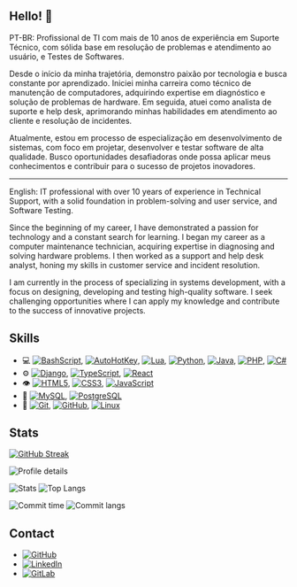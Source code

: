 ## Hello! 👋

PT-BR: Profissional de TI com mais de 10 anos de experiência em Suporte Técnico, com sólida base em resolução de problemas e atendimento ao usuário, e Testes de Softwares.

Desde o início da minha trajetória, demonstro paixão por tecnologia e busca constante por aprendizado. Iniciei minha carreira como técnico de manutenção de computadores, adquirindo expertise em diagnóstico e solução de problemas de hardware. Em seguida, atuei como analista de suporte e help desk, aprimorando minhas habilidades em atendimento ao cliente e resolução de incidentes.

Atualmente, estou em processo de especialização em desenvolvimento de sistemas, com foco em projetar, desenvolver e testar software de alta qualidade. Busco oportunidades desafiadoras onde possa aplicar meus conhecimentos e contribuir para o sucesso de projetos inovadores.

---
English: IT professional with over 10 years of experience in Technical Support, with a solid foundation in problem-solving and user service, and Software Testing.

Since the beginning of my career, I have demonstrated a passion for technology and a constant search for learning. I began my career as a computer maintenance technician, acquiring expertise in diagnosing and solving hardware problems. I then worked as a support and help desk analyst, honing my skills in customer service and incident resolution.

I am currently in the process of specializing in systems development, with a focus on designing, developing and testing high-quality software. I seek challenging opportunities where I can apply my knowledge and contribute to the success of innovative projects.

## Skills

- 💻 [![BashScript](https://img.shields.io/badge/bash%20script-0101?style=flat&logo=gnubash&logoColor=%23FFFFFF&labelColor=%23000000)](https://www.gnu.org/software/bash/), [![AutoHotKey](https://img.shields.io/badge/AutoHotkey-334455?style=for-the-badge&logo=autohotkey&logoColor=white)](https://www.autohotkey.com/docs/v2/), [![Lua](https://img.shields.io/badge/Lua-2C2D72?style=for-the-badge&logo=lua&logoColor=white)](https://www.lua.org/docs.html), [![Python](https://img.shields.io/badge/python-3670A0?style=for-the-badge&logo=python&logoColor=ffdd54)](https://docs.python.org/3/), [![Java](https://img.shields.io/badge/java-%23ED8B00.svg?style=for-the-badge&logo=openjdk&logoColor=white)](https://docs.oracle.com/en/java/), [![PHP](https://img.shields.io/badge/PHP-777BB4?style=for-the-badge&logo=php&logoColor=white)](https://www.php.net/docs.php), [![C#](https://img.shields.io/badge/C%23-239120?style=for-the-badge&logo=c-sharp&logoColor=white)](https://dotnet.microsoft.com/pt-br/languages/csharp)
- ⚙️ [![Django](https://img.shields.io/badge/django-%23092E20.svg?style=for-the-badge&logo=django&logoColor=white)](https://docs.djangoproject.com/en/5.1/), [![TypeScript](https://img.shields.io/badge/TypeScript-007ACC?style=for-the-badge&logo=typescript&logoColor=white)](https://www.typescriptlang.org/docs/), [![React](https://img.shields.io/badge/React-20232A?style=for-the-badge&logo=react&logoColor=61DAFB)](https://react.dev/learn)
- 👁️ [![HTML5](https://img.shields.io/badge/HTML5-E34F26?style=for-the-badge&logo=html5&logoColor=white)](https://developer.mozilla.org/en-US/docs/Web/HTML), [![CSS3](https://img.shields.io/badge/CSS3-1572B6?style=for-the-badge&logo=css3&logoColor=white)](https://developer.mozilla.org/en-US/docs/Web/CSS), [![JavaScript](https://img.shields.io/badge/JavaScript-F7DF1E?style=for-the-badge&logo=javascript&logoColor=black)](https://developer.mozilla.org/en-US/docs/Web/JavaScript)
- 💽 [![MySQL](https://img.shields.io/badge/MySQL-00000F?style=for-the-badge&logo=mysql&logoColor=white)](https://dev.mysql.com/doc/), [![PostgreSQL](https://img.shields.io/badge/PostgreSQL-000?style=for-the-badge&logo=postgresql)](https://www.postgresql.org/docs/)
- 🧰 [![Git](https://img.shields.io/badge/Git-000?style=for-the-badge&logo=git&logoColor=E94D5F)](https://git-scm.com/doc), [![GitHub](https://img.shields.io/badge/GitHub-000?style=for-the-badge&logo=github&logoColor=30A3DC)](https://docs.github.com/), [![Linux](https://img.shields.io/badge/Linux-000?style=for-the-badge&logo=linux&logoColor=FCC624)](https://distrowatch.com/)

## Stats

[![GitHub Streak](https://git-hub-streak-stats.vercel.app?user=tiago-egas&theme=tokyonight&date_format=j%20M%5B%20Y%5D&card_width=720)](https://git.io/streak-stats)

![Profile details](http://github-profile-summary-cards.vercel.app/api/cards/profile-details?username=tiago-egas&theme=tokyonight)

![Stats](http://github-profile-summary-cards.vercel.app/api/cards/stats?username=tiago-egas&theme=tokyonight) ![Top Langs](http://github-profile-summary-cards.vercel.app/api/cards/repos-per-language?username=tiago-egas&theme=tokyonight)

![Commit time](http://github-profile-summary-cards.vercel.app/api/cards/productive-time?username=tiago-egas&theme=tokyonight&utcOffset=8) ![Commit langs](http://github-profile-summary-cards.vercel.app/api/cards/most-commit-language?username=tiago-egas&theme=tokyonight)

## Contact

- [![GitHub](https://img.shields.io/badge/GitHub-100000?style=for-the-badge&logo=github&logoColor=white)](https://github.com/Tiago-Egas)
- [![LinkedIn](https://img.shields.io/badge/LinkedIn-0077B5?style=for-the-badge&logo=linkedin&logoColor=white)](https://www.linkedin.com/in/tiagoegas/)
- [![GitLab](https://img.shields.io/badge/GitLab-330F63?style=for-the-badge&logo=gitlab&logoColor=white)](https://gitlab.com/Tiago-Egas)
